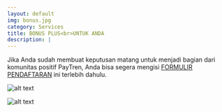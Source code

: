 ```yaml
---
layout: default
img: bonus.jpg
category: Services
title: BONUS PLUS<br>UNTUK ANDA
description: |
---
```

Jika Anda sudah membuat keputusan matang untuk menjadi bagian dari komunitas positif PayTren, Anda bisa segera mengisi [FORMULIR PENDAFTARAN](https://bit.ly/FormulirDftrPayTren) ini terlebih dahulu.

![alt text](https://raw.githubusercontent.com/wasilahsukses/wasilahsukses.github.io/img/kp25.jpg)

![alt text](https://wasilahsukses.github.io/img/kp25.jpg)
